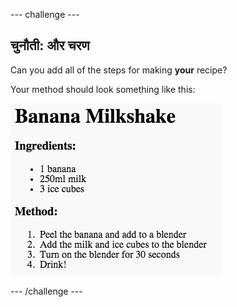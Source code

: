 \--- challenge \---

## चुनौती: और चरण

Can you add all of the steps for making **your** recipe?

Your method should look something like this:

![स्क्रीनशॉट](images/recipe-more-method.png)

\--- /challenge \---